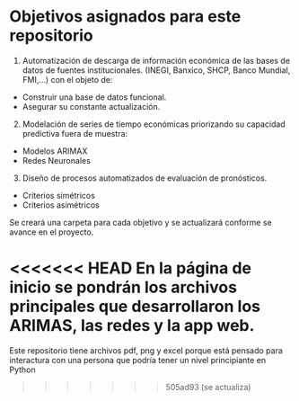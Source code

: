 # Objetivos asignados para este repositorio

1. Automatización de descarga de información económica de las bases de datos de fuentes institucionales. (INEGI, Banxico, SHCP, Banco Mundial, FMI,…) con el objeto de:
 - Construir una base de datos funcional.
 - Asegurar su constante actualización.

2. Modelación de series de tiempo económicas priorizando su capacidad predictiva fuera de muestra:
 - Modelos ARIMAX
 - Redes Neuronales

3. Diseño de procesos automatizados de evaluación de pronósticos.
 - Criterios simétricos
 - Criterios asimétricos

Se creará una carpeta para cada objetivo y se actualizará conforme se avance en el proyecto.

<<<<<<< HEAD
En la página de inicio se pondrán los archivos principales que desarrollaron los ARIMAS, las redes y la app web.
=======
Este repositorio tiene archivos pdf, png y excel porque está pensado para interactura con una persona que podría tener un nivel principiante en Python
>>>>>>> 505ad93 (se actualiza)

